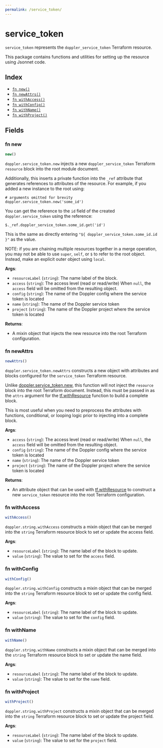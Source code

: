 ```yaml
---
permalink: /service_token/
---
```


# service_token

`service_token` represents the `doppler_service_token` Terraform resource.



This package contains functions and utilities for setting up the resource using Jsonnet code.


## Index

* [`fn new()`](#fn-new)
* [`fn newAttrs()`](#fn-newattrs)
* [`fn withAccess()`](#fn-withaccess)
* [`fn withConfig()`](#fn-withconfig)
* [`fn withName()`](#fn-withname)
* [`fn withProject()`](#fn-withproject)

## Fields

### fn new

```ts
new()
```


`doppler.service_token.new` injects a new `doppler_service_token` Terraform `resource`
block into the root module document.

Additionally, this inserts a private function into the `_ref` attribute that generates references to attributes of the
resource. For example, if you added a new instance to the root using:

    # arguments omitted for brevity
    doppler.service_token.new('some_id')

You can get the reference to the `id` field of the created `doppler.service_token` using the reference:

    $._ref.doppler_service_token.some_id.get('id')

This is the same as directly entering `"${ doppler_service_token.some_id.id }"` as the value.

NOTE: if you are chaining multiple resources together in a merge operation, you may not be able to use `super`, `self`,
or `$` to refer to the root object. Instead, make an explicit outer object using `local`.

**Args**:
  - `resourceLabel` (`string`): The name label of the block.
  - `access` (`string`): The access level (read or read/write) When `null`, the `access` field will be omitted from the resulting object.
  - `config` (`string`): The name of the Doppler config where the service token is located
  - `name` (`string`): The name of the Doppler service token
  - `project` (`string`): The name of the Doppler project where the service token is located

**Returns**:
- A mixin object that injects the new resource into the root Terraform configuration.


### fn newAttrs

```ts
newAttrs()
```


`doppler.service_token.newAttrs` constructs a new object with attributes and blocks configured for the `service_token`
Terraform resource.

Unlike [doppler.service_token.new](#fn-service_tokennew), this function will not inject the `resource`
block into the root Terraform document. Instead, this must be passed in as the `attrs` argument for the
[tf.withResource](https://github.com/tf-libsonnet/core/tree/main/docs#fn-withresource) function to build a complete block.

This is most useful when you need to preprocess the attributes with functions, conditional, or looping logic prior to
injecting into a complete block.

**Args**:
  - `access` (`string`): The access level (read or read/write) When `null`, the `access` field will be omitted from the resulting object.
  - `config` (`string`): The name of the Doppler config where the service token is located
  - `name` (`string`): The name of the Doppler service token
  - `project` (`string`): The name of the Doppler project where the service token is located

**Returns**:
  - An attribute object that can be used with [tf.withResource](https://github.com/tf-libsonnet/core/tree/main/docs#fn-withresource) to construct a new `service_token` resource into the root Terraform configuration.


### fn withAccess

```ts
withAccess()
```

`doppler.string.withAccess` constructs a mixin object that can be merged into the `string`
Terraform resource block to set or update the access field.



**Args**:
  - `resourceLabel` (`string`): The name label of the block to update.
  - `value` (`string`): The value to set for the `access` field.


### fn withConfig

```ts
withConfig()
```

`doppler.string.withConfig` constructs a mixin object that can be merged into the `string`
Terraform resource block to set or update the config field.



**Args**:
  - `resourceLabel` (`string`): The name label of the block to update.
  - `value` (`string`): The value to set for the `config` field.


### fn withName

```ts
withName()
```

`doppler.string.withName` constructs a mixin object that can be merged into the `string`
Terraform resource block to set or update the name field.



**Args**:
  - `resourceLabel` (`string`): The name label of the block to update.
  - `value` (`string`): The value to set for the `name` field.


### fn withProject

```ts
withProject()
```

`doppler.string.withProject` constructs a mixin object that can be merged into the `string`
Terraform resource block to set or update the project field.



**Args**:
  - `resourceLabel` (`string`): The name label of the block to update.
  - `value` (`string`): The value to set for the `project` field.
